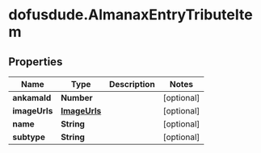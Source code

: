 # dofusdude.AlmanaxEntryTributeItem

## Properties

Name | Type | Description | Notes
------------ | ------------- | ------------- | -------------
**ankamaId** | **Number** |  | [optional] 
**imageUrls** | [**ImageUrls**](ImageUrls.md) |  | [optional] 
**name** | **String** |  | [optional] 
**subtype** | **String** |  | [optional] 


